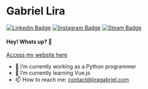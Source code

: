 # Gabriel Lira
[![Linkedin Badge](https://img.shields.io/badge/-LinkedIn-blue?style=flat-square&logo=Linkedin&logoColor=white&link=https://www.linkedin.com/in/liragabriels/)](https://www.linkedin.com/in/liragabriels/)
[![Instagram Badge](https://img.shields.io/badge/-Instagram-red?style=flat-square&logo=Instagram&logoColor=white&link=https://www.instagram.com/liragabriels/)](https://www.instagram.com/liragabriels/)
[![Steam Badge](https://img.shields.io/badge/-Steam-grey?style=flat-square&logo=Steam&logoColor=white&link=https://steamcommunity.com/id/liragabriel/)](https://steamcommunity.com/id/liragabriel/)

#### Hey! Whats up? 👋
<a href="http://liragabriel.com/">Access my website here<a>

- 🔭 I’m currently working as a Python programmer
- 🌱 I’m currently learning Vue.js
- 📫 How to reach me: contact@liragabriel.com

